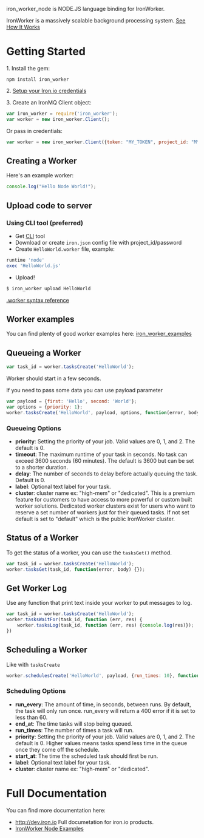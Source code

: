 iron_worker_node is NODE.JS language binding for IronWorker.

IronWorker is a massively scalable background processing system.
[See How It Works](http://www.iron.io/products/worker/how)

# Getting Started


1\. Install the gem:

```
npm install iron_worker
```

2\. [Setup your Iron.io credentials](http://dev.iron.io/mq/reference/configuration/)

3\. Create an IronMQ Client object:

```javascript
var iron_worker = require('iron_worker');
var worker = new iron_worker.Client();
```

Or pass in credentials:

```javascript
var worker = new iron_worker.Client({token: "MY_TOKEN", project_id: "MY_PROJECT_ID"});
```

## Creating a Worker

Here's an example worker:

```javascript
console.log("Hello Node World!");
```

## Upload code to server

### Using CLI tool (preferred)

* Get [CLI](http://dev.iron.io/worker/reference/cli) tool
* Download or create `iron.json` config file with project_id/password
* Create `HelloWorld.worker` file, example:

```ruby
runtime 'node'
exec 'HelloWorld.js'
```
* Upload!

```sh
$ iron_worker upload HelloWorld
```

[.worker syntax reference](http://dev.iron.io/worker/reference/dotworker/)

## Worker examples

You can find plenty of good worker examples here: [iron_worker_examples](https://github.com/iron-io/iron_worker_examples/tree/master/node)

## Queueing a Worker

```javascript
var task_id = worker.tasksCreate('HelloWorld');
```
Worker should start in a few seconds.

If you need to pass some data you can use payload parameter

```javascript
var payload = {first: 'Hello', second: 'World'};
var options = {priority: 1};
worker.tasksCreate('HelloWorld', payload, options, function(error, body) {});
```

### Queueing Options

  - **priority**: Setting the priority of your job. Valid values are 0, 1, and 2. The default is 0.
  - **timeout**: The maximum runtime of your task in seconds. No task can exceed 3600 seconds (60 minutes). The default is 3600 but can be set to a shorter duration.
  - **delay**: The number of seconds to delay before actually queuing the task. Default is 0.
  - **label**: Optional text label for your task.
  - **cluster**: cluster name ex: "high-mem" or "dedicated".  This is a premium feature for customers to have access to more powerful or custom built worker solutions. Dedicated worker clusters exist for users who want to reserve a set number of workers just for their queued tasks. If not set default is set to  "default" which is the public IronWorker cluster.


## Status of a Worker
To get the status of a worker, you can use the ```tasksGet()``` method.

```javascript
var task_id = worker.tasksCreate('HelloWorld');
worker.tasksGet(task_id, function(error, body) {});
```

## Get Worker Log

Use any function that print text inside your worker to put messages to log.

```javascript
var task_id = worker.tasksCreate('HelloWorld');
worker.tasksWaitFor(task_id, function (err, res) {
    worker.tasksLog(task_id, function (err, res) {console.log(res)});
})
```

## Scheduling a Worker

Like with `tasksCreate`

```javascript
worker.schedulesCreate('HelloWorld', payload, {run_times: 10}, function(error, body) {});
```

### Scheduling Options

  - **run_every**: The amount of time, in seconds, between runs. By default, the task will only run once. run_every will return a 400 error if it is set to less than 60.
  - **end_at**: The time tasks will stop being queued.
  - **run_times**: The number of times a task will run.
  - **priority**: Setting the priority of your job. Valid values are 0, 1, and 2. The default is 0. Higher values means tasks spend less time in the queue once they come off the schedule.
  - **start_at**: The time the scheduled task should first be run.
  - **label**: Optional text label for your task.
  - **cluster**: cluster name ex: "high-mem" or "dedicated".


# Full Documentation

You can find more documentation here:

* http://dev.iron.io Full documetation for iron.io products.
* [IronWorker Node Examples](https://github.com/iron-io/iron_worker_examples/tree/master/node)
